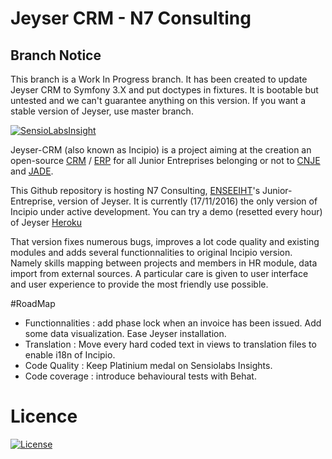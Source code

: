 # Jeyser CRM - N7 Consulting

## Branch Notice

This branch is a Work In Progress branch. It has been created to update Jeyser CRM to Symfony 3.X and put doctypes in fixtures. It is bootable but untested and we can't guarantee anything on this version. If you want a stable version of Jeyser, use master branch.


[![SensioLabsInsight](https://insight.sensiolabs.com/projects/b2a395d1-acaa-4305-a30e-3a326fdb7c3a/small.png)](https://insight.sensiolabs.com/projects/b2a395d1-acaa-4305-a30e-3a326fdb7c3a)

Jeyser-CRM (also known as Incipio) is a project aiming at the creation an open-source [CRM](https://en.wikipedia.org/wiki/Customer_relationship_management) / [ERP](https://en.wikipedia.org/wiki/Enterprise_resource_planning) for all Junior Entreprises belonging or not to [CNJE](http://www.junior-entreprises.com/) and [JADE](http://www.jadenet.org/).

This Github repository is hosting N7 Consulting, [ENSEEIHT](http://www.enseeiht.fr/fr/index.html)'s Junior-Entreprise, version of Jeyser. It is currently (17/11/2016) the only version of Incipio under active development. You can try a demo (resetted every hour) of Jeyser [Heroku](https://jeyser-demo.herokuapp.com/)

That version fixes numerous bugs, improves a lot code quality and existing modules and adds several functionnalities to original Incipio version. Namely skills mapping between projects and members in HR module, data import from external sources. A particular care is given to user interface and user experience to provide the most friendly use possible.

#RoadMap

- Functionnalities : add phase lock when an invoice has been issued. Add some data visualization. Ease Jeyser installation. 
- Translation : Move every hard coded text in views to translation files to enable i18n of Incipio.
- Code Quality : Keep Platinium medal on Sensiolabs Insights. 
- Code coverage : introduce behavioural tests with Behat.


# Licence

[![License](https://img.shields.io/badge/Licence-GNU%20AGPL-red.svg?style=flat-square)](LICENSE)


